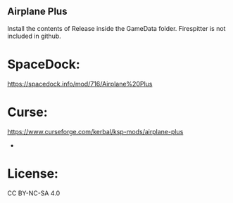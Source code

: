 ## Airplane Plus


Install the contents of Release inside the GameData folder. Firespitter is not included in github.

# SpaceDock:
https://spacedock.info/mod/716/Airplane%20Plus

# Curse:
https://www.curseforge.com/kerbal/ksp-mods/airplane-plus

-

# License:
CC BY-NC-SA 4.0
